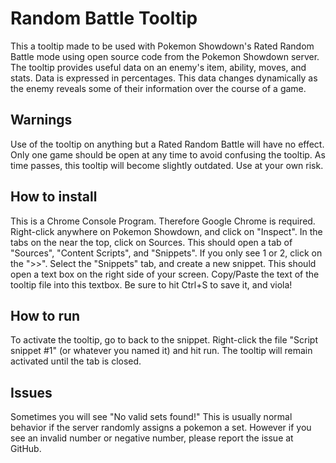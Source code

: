 Random Battle Tooltip
========================================================================

This a tooltip made to be used with Pokemon Showdown's Rated Random Battle mode using open source code from the Pokemon Showdown server.
The tooltip provides useful data on an enemy's item, ability, moves, and stats.
Data is expressed in percentages. This data changes dynamically as the enemy reveals some of their information over the course of a game.

Warnings
------------------------------------------------------------------------

Use of the tooltip on anything but a Rated Random Battle will have no effect.
Only one game should be open at any time to avoid confusing the tooltip.
As time passes, this tooltip will become slightly outdated. Use at your own risk.

How to install
------------------------------------------------------------------------

This is a Chrome Console Program. Therefore Google Chrome is required.
Right-click anywhere on Pokemon Showdown, and click on "Inspect". In the tabs on the near the top, click on Sources.
This should open a tab of "Sources", "Content Scripts", and "Snippets". If you only see 1 or 2, click on the ">>".
Select the "Snippets" tab, and create a new snippet. This should open a text box on the right side of your screen.
Copy/Paste the text of the tooltip file into this textbox. Be sure to hit Ctrl+S to save it, and viola!

How to run
------------------------------------------------------------------------

To activate the tooltip, go to back to the snippet. Right-click the file "Script snippet #1" (or whatever you named it) and hit run.
The tooltip will remain activated until the tab is closed.

Issues
------------------------------------------------------------------------

Sometimes you will see "No valid sets found!" This is usually normal behavior if the server randomly assigns a pokemon a set.
However if you see an invalid number or negative number, please report the issue at GitHub.



